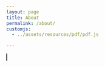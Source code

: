 ```yaml
---
layout: page
title: About
permalink: /about/
customjs:
  - ../assets/resources/pdf/pdf.js

---
```


<script>
 //
  // If absolute URL from the remote server is provided, configure the CORS
  // header on that server.
  //
  var url = '../assets/resume.pdf';

   PDFJS.workerSrc = '../assets/resources/pdf/pdf.worker.js';

  //
  // Asynchronous download PDF
  //
  PDFJS.getDocument(url).then(function getPdfHelloWorld(pdf) {
    //
    // Fetch the first page
    //
    pdf.getPage(1).then(function getPageHelloWorld(page) {
      var scale = 1.5;
      var viewport = page.getViewport(scale);

      //
      // Prepare canvas using PDF page dimensions
      //
      var canvas = document.getElementById('the-canvas');
      var context = canvas.getContext('2d');
      canvas.height = viewport.height;
      canvas.width = viewport.width;

      //
      // Render PDF page into canvas context
      //
      var renderContext = {
        canvasContext: context,
        viewport: viewport
      };
      page.render(renderContext);
    });
  });
</script>

<canvas id="the-canvas" style="border:1px  solid black"></canvas>

<pre id="code"></pre>
<script>
  document.getElementById('code').textContent = document.getElementById('script').text;
</script>
